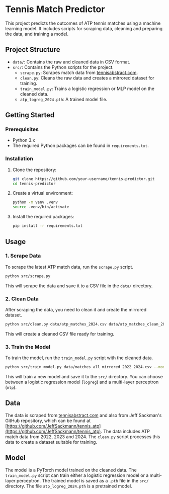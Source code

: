 # Tennis Match Predictor

This project predicts the outcomes of ATP tennis matches using a machine learning model. It includes scripts for scraping data, cleaning and preparing the data, and training a model.

## Project Structure

- `data/`: Contains the raw and cleaned data in CSV format.
- `src/`: Contains the Python scripts for the project.
  - `scrape.py`: Scrapes match data from [tennisabstract.com](https://www.tennisabstract.com/reports/atp_surface_speed.html).
  - `clean.py`: Cleans the raw data and creates a mirrored dataset for training.
  - `train_model.py`: Trains a logistic regression or MLP model on the cleaned data.
  - `atp_logreg_2024.pth`: A trained model file.

## Getting Started

### Prerequisites

- Python 3.x
- The required Python packages can be found in `requirements.txt`.

### Installation

1.  Clone the repository:
    ```bash
    git clone https://github.com/your-username/tennis-predictor.git
    cd tennis-predictor
    ```
2.  Create a virtual environment:
    ```bash
    python -m venv .venv
    source .venv/bin/activate
    ```
3.  Install the required packages:
    ```bash
    pip install -r requirements.txt
    ```

## Usage

### 1. Scrape Data

To scrape the latest ATP match data, run the `scrape.py` script.

```bash
python src/scrape.py
```

This will scrape the data and save it to a CSV file in the `data/` directory.

### 2. Clean Data

After scraping the data, you need to clean it and create the mirrored dataset.

```bash
python src/clean.py data/atp_matches_2024.csv data/atp_matches_clean_2024.csv
```

This will create a cleaned CSV file ready for training.

### 3. Train the Model

To train the model, run the `train_model.py` script with the cleaned data.

```bash
python src/train_model.py data/matches_all_mirrored_2022_2024.csv --model mlp --epochs 50 --out src/atp_mlp_2024.pth
```

This will train a new model and save it to the `src/` directory. You can choose between a logistic regression model (`logreg`) and a multi-layer perceptron (`mlp`).

## Data

The data is scraped from [tennisabstract.com](https://www.tennisabstract.com/reports/atp_surface_speed.html) and also from Jeff Sackman's GitHub repository, which can be found at [https://github.com/JeffSackmann/tennis_atp](https://github.com/JeffSackmann/tennis_atp). The data includes ATP match data from 2022, 2023 and 2024. The `clean.py` script processes this data to create a dataset suitable for training.

## Model

The model is a PyTorch model trained on the cleaned data. The `train_model.py` script can train either a logistic regression model or a multi-layer perceptron. The trained model is saved as a `.pth` file in the `src/` directory. The file `atp_logreg_2024.pth` is a pretrained model.